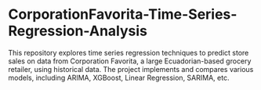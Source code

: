# CorporationFavorita-Time-Series-Regression-Analysis
​This repository explores time series regression techniques to predict store sales on data from Corporation Favorita, a large Ecuadorian-based grocery retailer, using historical data. The project implements and compares various models, including ARIMA, XGBoost, Linear Regression, SARIMA, etc.
